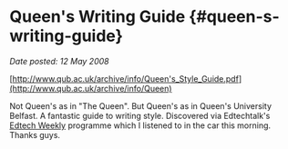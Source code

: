 # Queen's Writing Guide {#queen-s-writing-guide}

_Date posted: 12 May 2008_

[http://www.qub.ac.uk/archive/info/Queen's_Style_Guide.pdf](http://www.qub.ac.uk/archive/info/Queen)

Not Queen's as in "The Queen". But Queen's as in Queen's University Belfast. A fantastic guide to writing style. Discovered via Edtechtalk's [Edtech Weekly](http://edtechtalk.com/node/1856) programme which I listened to in the car this morning. Thanks guys.